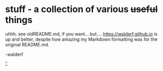 # stuff - a collection of various ~~useful~~ things  

uhhh. see oldREADME.md, if you want... but.... https://walderf.github.io is up and better, despite how amazing my Markdown formatting was for the original README.md. 

-walderf


[`^`](#)

<br />
